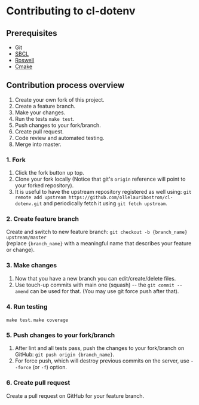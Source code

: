 # Contributing to cl-dotenv

## Prerequisites
- Git
- [SBCL](http://www.sbcl.org/)
- [Roswell](https://github.com/roswell/roswell)
- [Cmake](https://cmake.org/install/)

## Contribution process overview
1. Create your own fork of this project.
2. Create a feature branch.
3. Make your changes.
4. Run the tests `make test`.
5. Push changes to your fork/branch.
6. Create pull request.
7. Code review and automated testing.
8. Merge into master.

### 1. Fork
1. Click the fork button up top.
2. Clone your fork locally (Notice that git's `origin` reference will point to your forked repository).
3. It is useful to have the upstream repository registered as well using: `git remote add upstream https://github.com/ollelauribostrom/cl-dotenv.git` and periodically fetch it using `git fetch upstream`.

### 2. Create feature branch
Create and switch to new feature branch: `git checkout -b {branch_name} upstream/master`   
(replace `{branch_name}` with a meaningful name that describes your feature or change).

### 3. Make changes
1. Now that you have a new branch you can edit/create/delete files.
2. Use touch-up commits with main one (squash) -- the `git commit --amend` can be used for that. (You may use git force push after that).

### 4. Run testing
`make test`.
`make coverage`

### 5. Push changes to your fork/branch
1. After lint and all tests pass, push the changes to your fork/branch on GitHub: `git push origin {branch_name}`.
2. For force push, which will destroy previous commits on the server, use `--force` (or `-f`) option.

### 6. Create pull request
Create a pull request on GitHub for your feature branch.
